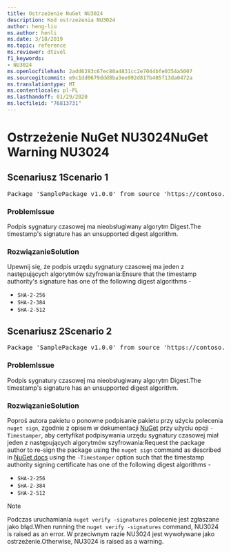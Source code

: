 ```yaml
---
title: Ostrzeżenie NuGet NU3024
description: Kod ostrzeżenia NU3024
author: heng-liu
ms.author: henli
ms.date: 3/18/2019
ms.topic: reference
ms.reviewer: dtivel
f1_keywords:
- NU3024
ms.openlocfilehash: 2add6283c67ec80a4831cc2e7044bfe0354a5007
ms.sourcegitcommit: e9c1dd0679ddd8ba3ee992d817b405f13da0472a
ms.translationtype: MT
ms.contentlocale: pl-PL
ms.lasthandoff: 01/29/2020
ms.locfileid: "76813731"
---
```

# <a name="nuget-warning-nu3024"></a><span data-ttu-id="06b80-103">Ostrzeżenie NuGet NU3024</span><span class="sxs-lookup"><span data-stu-id="06b80-103">NuGet Warning NU3024</span></span>

## <a name="scenario-1"></a><span data-ttu-id="06b80-104">Scenariusz 1</span><span class="sxs-lookup"><span data-stu-id="06b80-104">Scenario 1</span></span>

<pre>Package 'SamplePackage v1.0.0' from source 'https://contoso.com/index.json': The timestamp signature has an unsupported digest algorithm. The following algorithms are supported: : SHA-2-256, SHA-2-384, SHA-2-512.</pre>

### <a name="issue"></a><span data-ttu-id="06b80-105">Problem</span><span class="sxs-lookup"><span data-stu-id="06b80-105">Issue</span></span>

<span data-ttu-id="06b80-106">Podpis sygnatury czasowej ma nieobsługiwany algorytm Digest.</span><span class="sxs-lookup"><span data-stu-id="06b80-106">The timestamp's signature has an unsupported digest algorithm.</span></span>


### <a name="solution"></a><span data-ttu-id="06b80-107">Rozwiązanie</span><span class="sxs-lookup"><span data-stu-id="06b80-107">Solution</span></span>

<span data-ttu-id="06b80-108">Upewnij się, że podpis urzędu sygnatury czasowej ma jeden z następujących algorytmów szyfrowania:</span><span class="sxs-lookup"><span data-stu-id="06b80-108">Ensure that the timestamp authority's signature has one of the following digest algorithms -</span></span> 
* `SHA-2-256`
* `SHA-2-384`
* `SHA-2-512`



## <a name="scenario-2"></a><span data-ttu-id="06b80-109">Scenariusz 2</span><span class="sxs-lookup"><span data-stu-id="06b80-109">Scenario 2</span></span>

<pre>Package 'SamplePackage v1.0.0' from source 'https://contoso.com/index.json': The primary signature's timestamp signature has an unsupported digest algorithm.</pre>

### <a name="issue"></a><span data-ttu-id="06b80-110">Problem</span><span class="sxs-lookup"><span data-stu-id="06b80-110">Issue</span></span>

<span data-ttu-id="06b80-111">Podpis sygnatury czasowej ma nieobsługiwany algorytm Digest.</span><span class="sxs-lookup"><span data-stu-id="06b80-111">The timestamp's signature has an unsupported digest algorithm.</span></span>


### <a name="solution"></a><span data-ttu-id="06b80-112">Rozwiązanie</span><span class="sxs-lookup"><span data-stu-id="06b80-112">Solution</span></span>

<span data-ttu-id="06b80-113">Poproś autora pakietu o ponowne podpisanie pakietu przy użyciu polecenia `nuget sign`, zgodnie z opisem w dokumentacji [NuGet](../../create-packages/sign-a-package.md) przy użyciu opcji `-Timestamper`, aby certyfikat podpisywania urzędu sygnatury czasowej miał jeden z następujących algorytmów szyfrowania:</span><span class="sxs-lookup"><span data-stu-id="06b80-113">Request the package author to re-sign the package using the `nuget sign` command as described in [NuGet docs](../../create-packages/sign-a-package.md) using the `-Timestamper` option such that the timestamp authority signing certificate has one of the following digest algorithms -</span></span>
* `SHA-2-256`
* `SHA-2-384`
* `SHA-2-512`


> [!Note]
> <span data-ttu-id="06b80-114">Podczas uruchamiania `nuget verify -signatures` polecenie jest zgłaszane jako błąd.</span><span class="sxs-lookup"><span data-stu-id="06b80-114">When running the `nuget verify -signatures` command, NU3024 is raised as an error.</span></span> <span data-ttu-id="06b80-115">W przeciwnym razie NU3024 jest wywoływane jako ostrzeżenie.</span><span class="sxs-lookup"><span data-stu-id="06b80-115">Otherwise, NU3024 is raised as a warning.</span></span>
